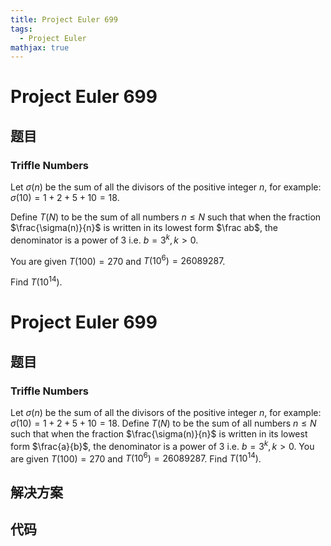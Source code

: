 ```yaml
---
title: Project Euler 699
tags:
  - Project Euler
mathjax: true
---
```

<escape><!-- more --></escape>
    
# Project Euler 699
## 题目
### Triffle Numbers


Let $\sigma(n)$ be the sum of all the divisors of the positive integer $n$, for example:<br />
$\sigma(10) = 1+2+5+10 = 18$.


Define $T(N)$ to be the sum of all numbers $n \le N$ such that when the fraction $\frac{\sigma(n)}{n}$ is written in its lowest form $\frac ab$, the denominator is a power of 3 i.e. $b = 3^k, k > 0$.


You are given $T(100) = 270$ and $T(10^6) = 26089287$.


Find $T(10^{14})$.




# Project Euler 699
## 题目
### Triffle Numbers

Let $\sigma(n)$ be the sum of all the divisors of the positive integer $n$, for example:<br>$\sigma(10) = 1+2+5+10 = 18$.
Define $T(N)$ to be the sum of all numbers $n \le N$ such that when the fraction $\frac{\sigma(n)}{n}$ is written in its lowest form $\frac{a}{b}$, the denominator is a power of $3$ i.e. $b = 3^k, k>0$.
You are given $T(100) = 270$ and $T(10^6) = 26089287$.
Find $T(10^{14})$.


## 解决方案


## 代码


